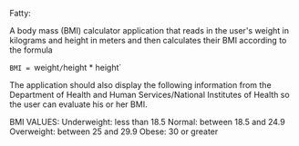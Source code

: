 Fatty:

A body mass (BMI) calculator application that reads in the user's weight in kilograms
and height in meters and then calculates their BMI according to the formula

`BMI = `weight` / `height * height`
      

The application should also display the following information from the 
Department of Health and Human Services/National Institutes of Health so 
the user can evaluate his or her BMI.

BMI VALUES:
Underweight:  less than 18.5
Normal: between 18.5 and 24.9
Overweight: between 25 and 29.9
Obese: 30 or greater
